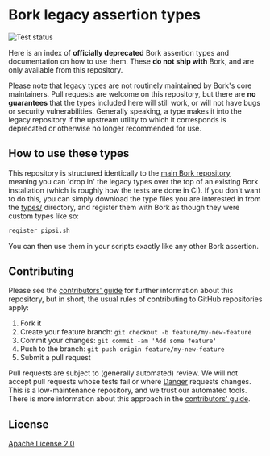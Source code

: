 # Bork legacy assertion types

![Test status](https://github.com/borksh/legacy/workflows/Test/badge.svg)

Here is an index of **officially deprecated** Bork assertion types and
documentation on how to use them. These **do not ship with** Bork, and are only
available from this repository.

Please note that legacy types are not routinely maintained by Bork's core
maintainers. Pull requests are welcome on this repository, but there are **no
guarantees** that the types included here will still work, or will not have bugs
or security vulnerabilities. Generally speaking, a type makes it into the legacy
repository if the upstream utility to which it corresponds is deprecated or
otherwise no longer recommended for use.

## How to use these types

This repository is structured identically to the
[main Bork repository](https://github.com/borksh/bork), meaning you can 'drop
in' the legacy types over the top of an existing Bork installation (which is
roughly how the tests are done in CI). If you don't want to do this, you can
simply download the type files you are interested in from the [types/](types/)
directory, and register them with Bork as though they were custom types like so:

```bash
register pipsi.sh
```

You can then use them in your scripts exactly like any other Bork assertion.

## Contributing

Please see the [contributors' guide](CONTRIBUTING.md) for further information
about this repository, but in short, the usual rules of contributing to GitHub
repositories apply:

1. Fork it
2. Create your feature branch: `git checkout -b feature/my-new-feature`
3. Commit your changes: `git commit -am 'Add some feature'`
4. Push to the branch: `git push origin feature/my-new-feature`
5. Submit a pull request

Pull requests are subject to (generally automated) review. We will not accept
pull requests whose tests fail or where [Danger](https://danger.systems)
requests changes. This is a low-maintenance repository, and we trust our
automated tools. There is more information about this approach in the
[contributors' guide](CONTRIBUTING.md).

## License

[Apache License 2.0](LICENSE)
